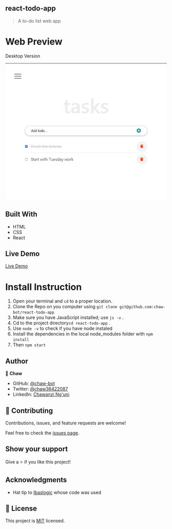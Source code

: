 ## react-todo-app

> A to-do list web app 

# Web Preview

Desktop Version

![screenshot](./Screenshot%202021-10-27%20092834.png)

## Built With

- HTML
- CSS
- React

## Live Demo

[Live Demo](https://chaw-bot.github.io/react-todo-app/)

# Install Instruction
1. Open your terminal and `cd` to a proper location.
2. Clone the Repo on you computer using `git clone git@github.com:chaw-bot/react-todo-app`
3. Make sure you have JavaScript installed; use `js -v` .
4. Cd to the project directory`cd react-todo-app` .
5. Use `node -v` to check if you have node instaled
6. Install the dependencies in the local node_modules folder with `npm install`
7. Then `npm start`

## Author

👤 **Chaw**

- GitHub: [@chaw-bot](https://github.com/chaw-bot)
- Twitter: [@chaw36422087](https://twitter.com/chaw36422087)
- LinkedIn: [Chawanzi Ng'uni](https://www.linkedin.com/in/chawanzi-ng-uni-449328212/)

## 🤝 Contributing

Contributions, issues, and feature requests are welcome!

Feel free to check the [issues page](https://github.com/chaw-bot/react-todo-app/issues).

## Show your support

Give a ⭐️ if you like this project!

## Acknowledgments

- Hat tip to [Ibaslogic](https://github.com/Ibaslogic) whose code was used

## 📝 License

This project is [MIT](...) licensed.